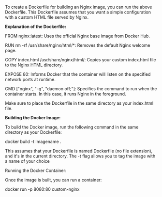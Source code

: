 To create a Dockerfile for building an Nginx image, you can run the above Dockerfile. This Dockerfile assumes that you want a simple configuration with a custom HTML file served by Nginx.  

  

__Explanation of the Dockerfile:__


FROM nginx:latest:    Uses the official Nginx base image from Docker Hub.

RUN rm -rf /usr/share/nginx/html/*: Removes the default Nginx welcome page.

COPY index.html /usr/share/nginx/html/: Copies your custom index.html file to the Nginx HTML directory.

EXPOSE 80: Informs Docker that the container will listen on the specified network ports at runtime.

CMD ["nginx", "-g", "daemon off;"]: Specifies the command to run when the container starts. In this case, it runs Nginx in the foreground.


Make sure to place the Dockerfile in the same directory as your index.html file.


__Building the Docker Image:__

To build the Docker image, run the following command in the same directory as your Dockerfile:


docker build -t imagename . 

This assumes that your Dockerfile is named Dockerfile (no file extension), and it's in the current directory. The -t flag allows you to tag the image with a name of your choice 


Running the Docker Container:

Once the image is built, you can run a container:

docker run -p 8080:80 custom-nginx


